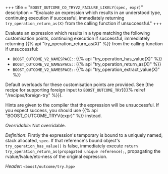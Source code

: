 +++
title = "`BOOST_OUTCOME_CO_TRYV2_FAILURE_LIKELY(spec, expr)`"
description = "Evaluate an expression which results in an understood type, continuing execution if successful, immediately returning `try_operation_return_as(X)` from the calling function if unsuccessful."
+++

Evaluate an expression which results in a type matching the following customisation points, continuing execution if successful, immediately returning {{% api "try_operation_return_as(X)" %}} from the calling function if unsuccessful:

- `BOOST_OUTCOME_V2_NAMESPACE::`{{% api "try_operation_has_value(X)" %}}
- `BOOST_OUTCOME_V2_NAMESPACE::`{{% api "try_operation_return_as(X)" %}}
- `BOOST_OUTCOME_V2_NAMESPACE::`{{% api "try_operation_extract_value(X)" %}}

Default overloads for these customisation points are provided. See [the recipe for supporting foreign input to `BOOST_OUTCOME_TRY`]({{% relref "/recipes/foreign-try" %}}).

Hints are given to the compiler that the expression will be unsuccessful. If you expect success, you should use {{% api "BOOST_OUTCOME_TRYV(expr)" %}} instead.

*Overridable*: Not overridable.

*Definition*: Firstly the expression's temporary is bound to a uniquely named, stack allocated, `spec`. If that reference's bound object's `try_operation_has_value()` is false, immediately execute `return try_operation_return_as(propagated unique reference);`, propagating the rvalue/lvalue/etc-ness of the original expression.

*Header*: `<boost/outcome/try.hpp>`
